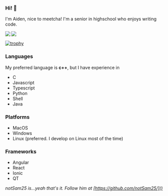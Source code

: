 <link rel="stylesheet" href="https://cdn.jsdelivr.net/gh/devicons/devicon@v2.15.1/devicon.min.css">

### Hi! 👋

I'm Aiden, nice to meetcha! I'm a senior in highschool who enjoys writing code. 

<img align="left" src="https://github-readme-stats.vercel.app/api?username=theVerySharpFlat&theme=nord" />

<img  src="https://github-readme-stats.vercel.app/api/top-langs/?username=theVerySharpFlat&theme=nord" />


[![trophy](https://github-profile-trophy.vercel.app/?username=theVerySharpFlat&theme=nord)](https://github.com/ryo-ma/github-profile-trophy)

### Languages
My preferred language is **c++**, but I have experience in

- C
- Javascript
- Typescript
- Python
- Shell
- Java

### Platforms
- MacOS
- Windows
- Linux (preferred. I develop on Linux most of the time)

### Frameworks
- Angular
- React
- Ionic
- QT

*notSam25 is...yeah that's it. Follow him at [https://github.com/notSam25/]()*
